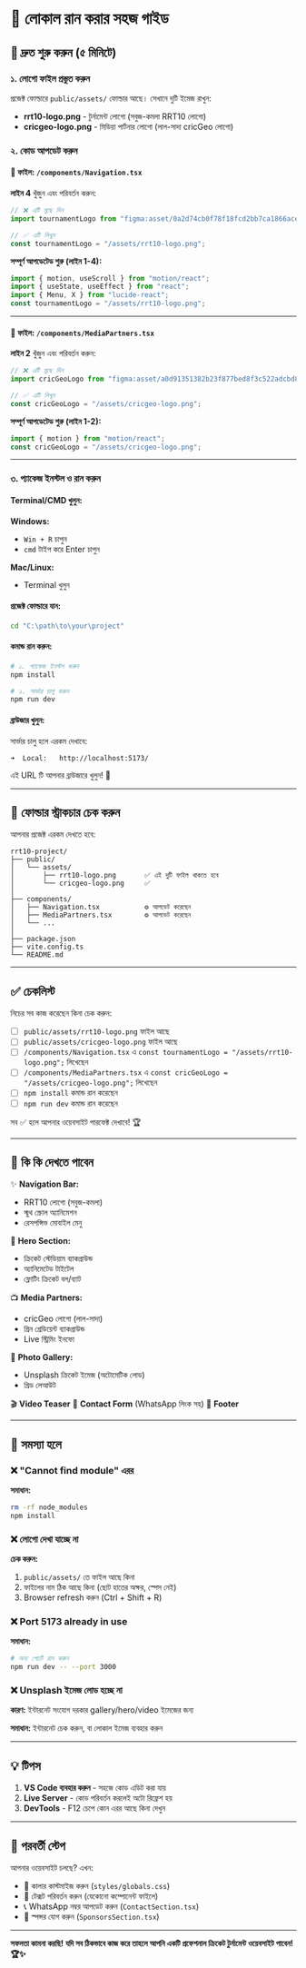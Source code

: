# 🚀 লোকাল রান করার সহজ গাইড

## 📝 দ্রুত শুরু করুন (৫ মিনিটে)

### ১. লোগো ফাইল প্রস্তুত করুন

প্রজেক্ট ফোল্ডারে `public/assets/` ফোল্ডার আছে। সেখানে দুটি ইমেজ রাখুন:

- **rrt10-logo.png** - টুর্নামেন্ট লোগো (সবুজ-কমলা RRT10 লোগো)
- **cricgeo-logo.png** - মিডিয়া পার্টনার লোগো (লাল-সাদা cricGeo লোগো)

### ২. কোড আপডেট করুন

#### 📄 ফাইল: `/components/Navigation.tsx`

**লাইন 4** খুঁজুন এবং পরিবর্তন করুন:

```typescript
// ❌ এটি মুছে দিন
import tournamentLogo from "figma:asset/0a2d74cb0f78f18fcd2bb7ca1866ace809c45348.png";

// ✅ এটি লিখুন
const tournamentLogo = "/assets/rrt10-logo.png";
```

**সম্পূর্ণ আপডেটেড শুরু (লাইন 1-4):**
```typescript
import { motion, useScroll } from "motion/react";
import { useState, useEffect } from "react";
import { Menu, X } from "lucide-react";
const tournamentLogo = "/assets/rrt10-logo.png";
```

---

#### 📄 ফাইল: `/components/MediaPartners.tsx`

**লাইন 2** খুঁজুন এবং পরিবর্তন করুন:

```typescript
// ❌ এটি মুছে দিন
import cricGeoLogo from "figma:asset/a0d91351382b23f877bed8f3c522adcbd8764346.png";

// ✅ এটি লিখুন
const cricGeoLogo = "/assets/cricgeo-logo.png";
```

**সম্পূর্ণ আপডেটেড শুরু (লাইন 1-2):**
```typescript
import { motion } from "motion/react";
const cricGeoLogo = "/assets/cricgeo-logo.png";
```

---

### ৩. প্যাকেজ ইনস্টল ও রান করুন

#### Terminal/CMD খুলুন:

**Windows:**
- `Win + R` চাপুন
- `cmd` টাইপ করে Enter চাপুন

**Mac/Linux:**
- Terminal খুলুন

#### প্রজেক্ট ফোল্ডারে যান:

```bash
cd "C:\path\to\your\project"
```

#### কমান্ড রান করুন:

```bash
# ১. প্যাকেজ ইনস্টল করুন
npm install

# ২. সার্ভার চালু করুন
npm run dev
```

#### ব্রাউজার খুলুন:

সার্ভার চালু হলে এরকম দেখাবে:
```
➜  Local:   http://localhost:5173/
```

এই URL টি আপনার ব্রাউজারে খুলুন! 🎉

---

## 📂 ফোল্ডার স্ট্রাকচার চেক করুন

আপনার প্রজেক্ট এরকম দেখতে হবে:

```
rrt10-project/
├── public/
│   └── assets/
│       ├── rrt10-logo.png       ✅ এই দুটি ফাইল থাকতে হবে
│       └── cricgeo-logo.png     ✅
│
├── components/
│   ├── Navigation.tsx           ⚙️ আপডেট করেছেন
│   ├── MediaPartners.tsx        ⚙️ আপডেট করেছেন
│   └── ...
│
├── package.json
├── vite.config.ts
└── README.md
```

---

## ✅ চেকলিস্ট

নিচের সব কাজ করেছেন কিনা চেক করুন:

- [ ] `public/assets/rrt10-logo.png` ফাইল আছে
- [ ] `public/assets/cricgeo-logo.png` ফাইল আছে
- [ ] `/components/Navigation.tsx` এ `const tournamentLogo = "/assets/rrt10-logo.png";` লিখেছেন
- [ ] `/components/MediaPartners.tsx` এ `const cricGeoLogo = "/assets/cricgeo-logo.png";` লিখেছেন
- [ ] `npm install` কমান্ড রান করেছেন
- [ ] `npm run dev` কমান্ড রান করেছেন

সব ✅ হলে আপনার ওয়েবসাইট পারফেক্ট দেখাবে! 🏆

---

## 🎨 কি কি দেখতে পাবেন

✨ **Navigation Bar:**
- RRT10 লোগো (সবুজ-কমলা)
- স্মুথ স্ক্রোল অ্যানিমেশন
- রেসপন্সিভ মোবাইল মেনু

🏏 **Hero Section:**
- ক্রিকেট স্টেডিয়াম ব্যাকগ্রাউন্ড
- অ্যানিমেটেড টাইটেল
- ফ্লোটিং ক্রিকেট বল/ব্যাট

📺 **Media Partners:**
- cricGeo লোগো (লাল-সাদা)
- গ্রিন গ্রেডিয়েন্ট ব্যাকগ্রাউন্ড
- Live স্ট্রিমিং ইনফো

📸 **Photo Gallery:**
- Unsplash ক্রিকেট ইমেজ (অটোমেটিক লোড)
- গ্রিড লেআউট

🎬 **Video Teaser**
📱 **Contact Form** (WhatsApp লিংক সহ)
👣 **Footer**

---

## 🐛 সমস্যা হলে

### ❌ "Cannot find module" এরর

**সমাধান:**
```bash
rm -rf node_modules
npm install
```

### ❌ লোগো দেখা যাচ্ছে না

**চেক করুন:**
1. `public/assets/` তে ফাইল আছে কিনা
2. ফাইলের নাম ঠিক আছে কিনা (ছোট হাতের অক্ষর, স্পেস নেই)
3. Browser refresh করুন (Ctrl + Shift + R)

### ❌ Port 5173 already in use

**সমাধান:**
```bash
# অন্য পোর্টে রান করুন
npm run dev -- --port 3000
```

### ❌ Unsplash ইমেজ লোড হচ্ছে না

**কারণ:** ইন্টারনেট সংযোগ দরকার gallery/hero/video ইমেজের জন্য

**সমাধান:** ইন্টারনেট চেক করুন, বা লোকাল ইমেজ ব্যবহার করুন

---

## 💡 টিপস

1. **VS Code ব্যবহার করুন** - সহজে কোড এডিট করা যায়
2. **Live Server** - কোড পরিবর্তন করলেই অটো রিফ্রেশ হয়
3. **DevTools** - F12 চেপে কোন এরর আছে কিনা দেখুন

---

## 🎯 পরবর্তী স্টেপ

আপনার ওয়েবসাইট চলছে? এখন:

- 🎨 কালার কাস্টমাইজ করুন (`styles/globals.css`)
- 📝 টেক্সট পরিবর্তন করুন (যেকোনো কম্পোনেন্ট ফাইলে)
- 📞 WhatsApp নম্বর আপডেট করুন (`ContactSection.tsx`)
- 🏢 স্পন্সর যোগ করুন (`SponsorsSection.tsx`)

---

**সফলতা কামনা করছি! যদি সব ঠিকভাবে কাজ করে তাহলে আপনি একটি প্রফেশনাল ক্রিকেট টুর্নামেন্ট ওয়েবসাইট পাবেন! 🏆✨**
